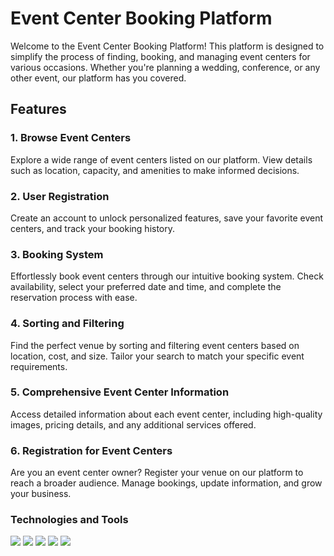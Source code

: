 # Event Center Booking Platform

Welcome to the Event Center Booking Platform! This platform is designed to simplify the process of finding, booking, and managing event centers for various occasions. Whether you're planning a wedding, conference, or any other event, our platform has you covered.

## Features

### 1. Browse Event Centers

Explore a wide range of event centers listed on our platform. View details such as location, capacity, and amenities to make informed decisions.

### 2. User Registration

Create an account to unlock personalized features, save your favorite event centers, and track your booking history.

### 3. Booking System

Effortlessly book event centers through our intuitive booking system. Check availability, select your preferred date and time, and complete the reservation process with ease.

### 4. Sorting and Filtering

Find the perfect venue by sorting and filtering event centers based on location, cost, and size. Tailor your search to match your specific event requirements.

### 5. Comprehensive Event Center Information

Access detailed information about each event center, including high-quality images, pricing details, and any additional services offered.

### 6. Registration for Event Centers

Are you an event center owner? Register your venue on our platform to reach a broader audience. Manage bookings, update information, and grow your business.

### Technologies and Tools

<img src="https://img.shields.io/badge/html5%20-%23E34F26.svg?&style=for-the-badge&logo=html5&logoColor=white"/>
<img src ="https://img.shields.io/badge/react-%2307405e.svg?&style=for-the-badge&logo=dev&logoColor=white"/>
<img src="https://img.shields.io/badge/github%20-%23121011.svg?&style=for-the-badge&logo=github&logoColor=white"/>
<img src="https://img.shields.io/badge/mongodb%20-%23039BE5.svg?&style=for-the-badge&logo=firebase"/>
<img src="https://img.shields.io/badge/NPM-%23000000.svg?style=for-the-badge&logo=npm&logoColor=white"/>